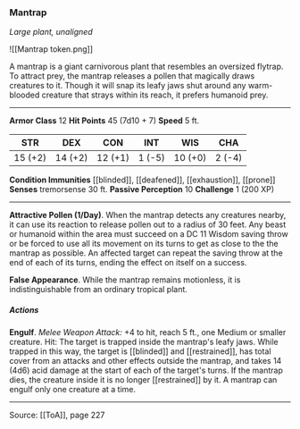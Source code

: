 ### Mantrap
_Large plant, unaligned_

![[Mantrap token.png]]

A mantrap is a giant carnivorous plant that resembles an oversized flytrap. To attract prey, the mantrap releases a pollen that magically draws creatures to it. Though it will snap its leafy jaws shut around any warm-blooded creature that strays within its reach, it prefers humanoid prey.





---

**Armor Class** 12
**Hit Points** 45 (7d10 + 7)
**Speed** 5 ft.

| STR     | DEX     | CON     | INT     | WIS     | CHA     |
|---------|---------|---------|---------|---------|---------|
| 15 (+2) | 14 (+2) | 12 (+1) | 1 (-5) | 10 (+0) | 2 (-4) |

**Condition Immunities** [[blinded]], [[deafened]], [[exhaustion]], [[prone]]
**Senses** tremorsense 30 ft.
**Passive Perception** 10
**Challenge** 1 (200 XP)

---

**Attractive Pollen (1/Day)**. When the mantrap detects any creatures nearby, it can use its reaction to release pollen out to a radius of 30 feet. Any beast or humanoid within the area must succeed on a DC 11 Wisdom saving throw or be forced to use all its movement on its turns to get as close to the the mantrap as possible. An affected target can repeat the saving throw at the end of each of its turns, ending the effect on itself on a success.

**False Appearance**. While the mantrap remains motionless, it is indistinguishable from an ordinary tropical plant.

##### Actions
**Engulf**. _Melee Weapon Attack:_ +4 to hit, reach 5 ft., one Medium or smaller creature. Hit: The target is trapped inside the mantrap's leafy jaws. While trapped in this way, the target is [[blinded]] and [[restrained]], has total cover from an attacks and other effects outside the mantrap, and takes 14 (4d6) acid damage at the start of each of the target's turns. If the mantrap dies, the creature inside it is no longer [[restrained]] by it. A mantrap can engulf only one creature at a time.


---

Source: [[ToA]], page 227